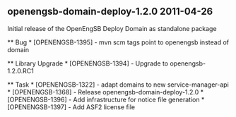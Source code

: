 openengsb-domain-deploy-1.2.0 2011-04-26
---------------------------------------------------------------------

Initial release of the OpenEngSB Deploy Domain as standalone package

** Bug
    * [OPENENGSB-1395] - mvn scm tags point to openengsb instead of domain

** Library Upgrade
    * [OPENENGSB-1394] - Upgrade to openengsb-1.2.0.RC1

** Task
    * [OPENENGSB-1322] - adapt domains to new service-manager-api
    * [OPENENGSB-1368] - Release openengsb-domain-deploy-1.2.0
    * [OPENENGSB-1396] - Add infrastructure for notice file generation
    * [OPENENGSB-1397] - Add ASF2 license file

